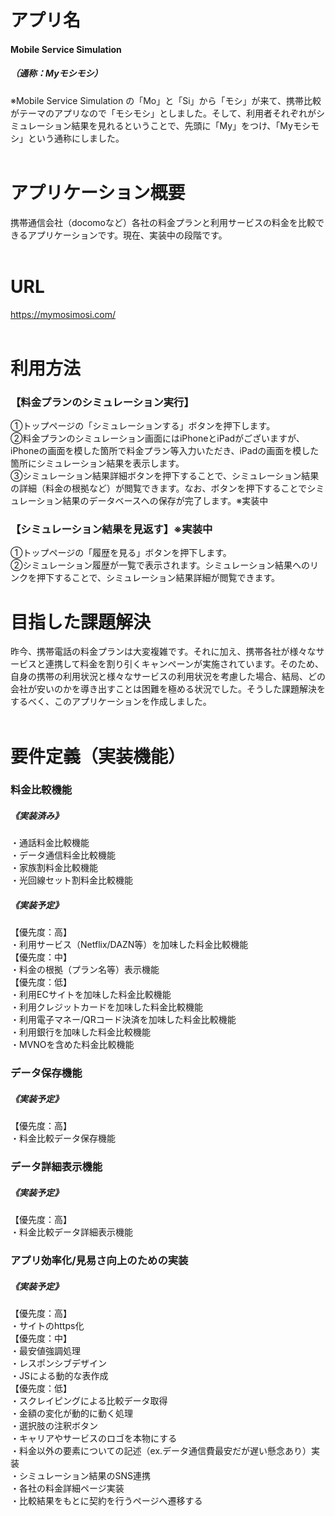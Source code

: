 # アプリ名
#### Mobile Service Simulation
##### （通称：Myモシモシ）
※Mobile Service Simulation
の「Mo」と「Si」から「モシ」が来て、携帯比較がテーマのアプリなので「モシモシ」としました。そして、利用者それぞれがシミュレーション結果を見れるということで、先頭に「My」をつけ、「Myモシモシ」という通称にしました。
<br>
<br>

# アプリケーション概要
携帯通信会社（docomoなど）各社の料金プランと利用サービスの料金を比較できるアプリケーションです。現在、実装中の段階です。
<br>
<br>

# URL
https://mymosimosi.com/
<br>
<br>

# 利用方法
### 【料金プランのシミュレーション実行】
①トップページの「シミュレーションする」ボタンを押下します。
<br>
②料金プランのシミュレーション画面にはiPhoneとiPadがございますが、iPhoneの画面を模した箇所で料金プラン等入力いただき、iPadの画面を模した箇所にシミュレーション結果を表示します。
<br>
③シミュレーション結果詳細ボタンを押下することで、シミュレーション結果の詳細（料金の根拠など）が閲覧できます。なお、ボタンを押下することでシミュレーション結果のデータベースへの保存が完了します。※実装中
<br>

### 【シミュレーション結果を見返す】※実装中
①トップページの「履歴を見る」ボタンを押下します。
<br>
②シミュレーション履歴が一覧で表示されます。シミュレーション結果へのリンクを押下することで、シミュレーション結果詳細が閲覧できます。
<br>

# 目指した課題解決
昨今、携帯電話の料金プランは大変複雑です。それに加え、携帯各社が様々なサービスと連携して料金を割り引くキャンペーンが実施されています。そのため、自身の携帯の利用状況と様々なサービスの利用状況を考慮した場合、結局、どの会社が安いのかを導き出すことは困難を極める状況でした。そうした課題解決をするべく、このアプリケーションを作成しました。
<br>
<br>

# 要件定義（実装機能）
### 料金比較機能
##### 《実装済み》
・通話料金比較機能<br>
・データ通信料金比較機能<br>
・家族割料金比較機能<br>
・光回線セット割料金比較機能<br>

##### 《実装予定》
【優先度：高】<br>
・利用サービス（Netflix/DAZN等）を加味した料金比較機能<br>
【優先度：中】<br>
・料金の根拠（プラン名等）表示機能<br>
【優先度：低】<br>
・利用ECサイトを加味した料金比較機能<br>
・利用クレジットカードを加味した料金比較機能<br>
・利用電子マネー/QRコード決済を加味した料金比較機能<br>
・利用銀行を加味した料金比較機能<br>
・MVNOを含めた料金比較機能<br>

### データ保存機能
##### 《実装予定》
【優先度：高】<br>
・料金比較データ保存機能<br>

### データ詳細表示機能
##### 《実装予定》
【優先度：高】<br>
・料金比較データ詳細表示機能<br>

### アプリ効率化/見易さ向上のための実装
##### 《実装予定》
【優先度：高】<br>
・サイトのhttps化<br>
【優先度：中】<br>
・最安値強調処理<br>
・レスポンシブデザイン<br>
・JSによる動的な表作成<br>
【優先度：低】<br>
・スクレイピングによる比較データ取得<br>
・金額の変化が動的に動く処理<br>
・選択肢の注釈ボタン<br>
・キャリアやサービスのロゴを本物にする<br>
・料金以外の要素についての記述（ex.データ通信費最安だが遅い懸念あり）実装<br>
・シミュレーション結果のSNS連携<br>
・各社の料金詳細ページ実装<br>
・比較結果をもとに契約を行うページへ遷移する<br>
